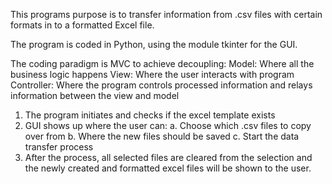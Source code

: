 This programs purpose is to transfer information from .csv files with certain formats in to a 
formatted Excel file.

The program is coded in Python, using the module tkinter for the GUI.

The coding paradigm is MVC to achieve decoupling:
Model: Where all the business logic happens
View: Where the user interacts with program
Controller: Where the program controls processed information and relays information between the view and model

1. The program initiates and checks if the excel template exists
2. GUI shows up where the user can:
  a. Choose which .csv files to copy over from
  b. Where the new files should be saved
  c. Start the data transfer process
3. After the process, all selected files are cleared from the selection and the newly created and formatted excel files will be shown to the user.
